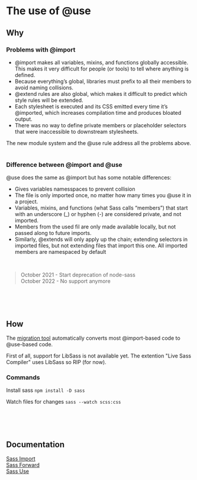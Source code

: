 # The use of @use #
## Why ##
### Problems with @import ###
* @import makes all variables, mixins, and functions globally accessible. This makes it very difficult for people (or tools) to tell where anything is defined.
* Because everything’s global, libraries must prefix to all their members to avoid naming collisions.
* @extend rules are also global, which makes it difficult to predict which style rules will be extended.
* Each stylesheet is executed and its CSS emitted every time it’s @imported, which increases compilation time and produces bloated output.
* There was no way to define private members or placeholder selectors that were inaccessible to downstream stylesheets.

The new module system and the @use rule address all the problems above.
<br/>
<br/>

### Difference between @import and @use ###
@use does the same as @import but has some notable differences:

*  Gives variables namesspaces to prevent collision
* The file is only imported once, no matter how many times you @use it in a project.
* Variables, mixins, and functions (what Sass calls “members”) that start with an underscore (_) or hyphen (-) are considered private, and not imported.
* Members from the used fil are only made available locally, but not passed along to future imports.
* Similarly, @extends will only apply up the chain; extending selectors in imported files, but not extending files that import this one.
All imported members are namespaced by default
<br/>

> October 2021 - Start deprecation of node-sass <br/>
> October 2022 - No support anymore

<br/>
<br/>
<br/>

## How ##
The [migration tool](https://sass-lang.com/documentation/cli/migrator "migration tool") automatically converts most @import-based code to @use-based code.

First of all, support for LibSass is not available yet. The extention "Live Sass Compiler" uses LibSass so RIP (for now).

### Commands ###
Install sass
`npm install -D sass`

Watch files for changes
`sass --watch scss:css`

<br/>
<br/>
<br/>

## Documentation ##
[Sass Import](https://sass-lang.com/documentation/at-rules/import "sass import") <br/>
[Sass Forward](https://sass-lang.com/documentation/at-rules/forward "sass forward") <br/>
[Sass Use](https://sass-lang.com/documentation/at-rules/use "sass use") <br/>